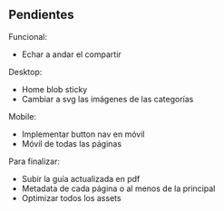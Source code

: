 
## Pendientes 

Funcional:
- Echar a andar el compartir

Desktop:
- Home blob sticky
- Cambiar a svg las imágenes de las categorías

Mobile:
- Implementar button nav en móvil
- Móvil de todas las páginas

Para finalizar:
- Subir la guía actualizada en pdf
- Metadata de cada página o al menos de la principal
- Optimizar todos los assets